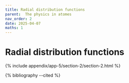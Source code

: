 ```yaml
---
title: Radial distribution functions
parent:  The physics in atomes
nav_order: 2
date: 2025-04-07
maths: 1
---
```


# Radial distribution functions

{% include appendix/app-5/section-2/section-2.html %}

{% bibliography --cited %}
